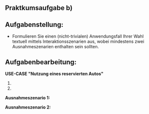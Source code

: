 ## **Praktkumsaufgabe b)**

## **Aufgabenstellung:**
* Formulieren Sie einen (nicht-trivialen) Anwendungsfall Ihrer Wahl textuell mittels Interaktionsszenarien aus, wobei mindestens zwei Ausnahmeszenarien enthalten sein sollten.

 
## **Aufgabenbearbeitung:**

__USE-CASE "Nutzung eines reservierten Autos"__

1. 
2. 

__Ausnahmeszenario 1:__



__Ausnahmeszenario 2:__







